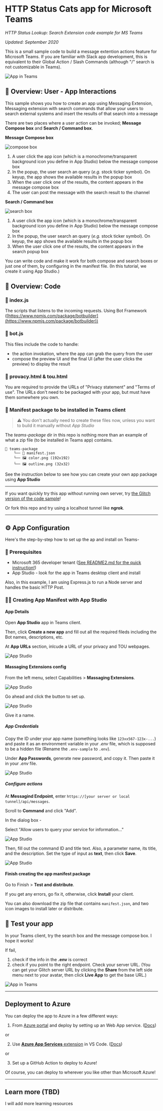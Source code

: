 # HTTP Status Cats app for Microsoft Teams
*HTTP Status Lookup: Search Extension code example for MS Teams*

_Updated: September 2020_

This is a small sample code to build a message extention actions feature for Microsoft Teams. 
If you are familiar with Slack app development, this is equivalent to their Global Action / Slash Commands (although "/" search is not customizable in Teams).

![App in Teams](images/httpstatuscats-teams.png)

## 🔭 Overview: User - App Interactions

This sample shows you how to create an app using Messaging Extension, Messaging extension with search commands that allow your users to search external systems and insert the results of that search into a message

There are two places where a user action can be invoked; **Message Compose box** and **Search / Command box**.

**Message Compose box**

![compose box](images/compose.png)

1. A user click the app icon (which is a monochrome/transparent background icon you define in App Studio) below the message compose box
2. In the popup, the user search an query (*e.g.* stock ticker symbol). On keyup, the app shows the available results in the popup box
3. When the user click one of the results, the content appears in the message compose box
4. The user can post the message with the search result to the channel

**Search / Command box**

![search box](images/search.png)

1. A user click the app icon (which is a monochrome/transparent background icon you define in App Studio) below the message compose box
2. In the popup, the user search an query (*e.g.* stock ticker symbol). On keyup, the app shows the available results in the popup box
3. When the user click one of the results, the content appears in the search popup box

You can write code and make it work for both compose and search boxes or just one of them, by configuring in the manifest file. (In this tutorial, we create it using App Studio.)


## 🔭 Overview: Code

### 📄 index.js

The scripts that listens to the incoming requests. Using Bot Framework ([https://www.npmjs.com/package/botbuilder](https://www.npmjs.com/package/botbuilder))

### 📄 bot.js

This files include the code to handle:

- the action invokation, where the app can grab the query from the user 
- compose the preview UI and the final UI (after the user clicks the preview) to display the result

### 📄 provacy.html & tou.html

You are required to provide the URLs of "Privacy statement" and "Terms of use". The URLs don't need to be packaged with your app, but must have them somewhere you own.

### 📁 Manifest package to be installed in Teams client

> ⚠️ You don't actually need to create these files now, unless you want to build it manually without _App Studio_

The _teams-package_ dir in this repo is nothing more than an example of what a zip file (to be installed in Teams app) contains.

```
📁 teams-package
    └── 📄 manifest.json
    └── 🖼 color.png (192x192)
    └── 🖼 outline.png (32x32)
```

See the instruction below to see how you can create your own app package using **App Studio**

---

If you want quickly try this app without running own server, try [the Glitch version of the code sample](https://glitch.com/~msteams-msg-extension-search)! 

Or fork this repo and try using a localhost tunnel like **ngrok**.

---

## ⚙️ App Configuration

Here's the step-by-step how to set up the ap and install on Teams-

### 📓 Prerequisites

- Microsoft 365 developer tenant ([See README2.md for the quick instruction!](README2.md))
- App Studio - look for the app in Teams desktop client and install

Also, in this example, I am using Express.js to run a Node server and handles the basic HTTP Post. 


### 👩‍💻 Creating App Manifest with App Studio

#### App Details

Open **App Studio** app in Teams client.

Then, click **Create a new app** and fill out all the required fileds including the Bot names, descriptions, etc.

At **App URLs** section, inlcude a URL of your privacy and TOU webpages. 

![App Studio](images/search-app-studio-appdetails.png)

#### Massaging Extensions config

From the left menu, select Capabilities > **Massaging Extensions**.

![App Studio](images/search-app-studio-messageextensions-setup.png)

Go ahead and click the button to set up.

![App Studio](images/search-app-studio-messageextensions-setup2.png)

Give it a name.

##### App Credentials

Copy the ID under your app name (something looks like `123xx567-123x-...`) and paste it as an environment variable in your _.env_ file, which is supposed to be a hidden file (Rename the `.env-sample` to `.env`).

Under **App Passwords**, generate new password, and copy it. Then paste it in your _.env_ file.

![App Studio](images/search-app-studio-messageextensions-endpoint.png)


##### Configure actions

At **Messagind Endpoint**, enter `https://[your server or local tunnel]/api/messages`.

Scroll to **Command** and click "Add".

In the dialog box -

Select "Allow users to query your service for information..."

![App Studio](images/search-app-studio-messageextensions-newcommand1.png)


Then, fill out the command ID and title text. Also, a parameter name, its title, and the description. 
Set the type of input as **text**, then click **Save**.

![App Studio](images/search-app-studio-messageextensions-newcommand2.png)

#### Finish creating the app manifest package

Go to Finish > **Test and distribute**.

If you get any errors, go fix it, otherwise, click **Install** your client.

You can also download the zip file that contains `manifest.json`, and two icon images to install later or distribute.

## 🤖 Test your app

In your Teams client, try the search box and the message compose box. I hope it works!

If fail, 
1. check if the info in the **.env** is correct
2. check if you point to the right endpoint. Check your server URL. (You can get your Glitch server URL by clicking the **Share** from the left side menu next to your avatar, then click **Live App** to get the base URL.)


![App in Teams](images/httpstatuscats-teams.png)


---

## Deployment to Azure

You can deploy the app to Azure in a few different ways:

1. From [Azure portal](https://portal.azure.com/?WT.mc_id=m365-0000-timura) and deploy by setting up an Web App service. ([Docs](https://docs.microsoft.com/azure/app-service/app-service-plan-manage?WT.mc_id=m365-0000-timura))

or

2. Use [**Azure App Services** extension](https://marketplace.visualstudio.com/items?itemName=ms-azuretools.vscode-azureappservice&WT.mc_id=m365-0000-timura) in VS Code. ([Docs](https://docs.microsoft.com/azure/developer/javascript/tutorial-vscode-azure-app-service-node-01?WT.mc_id=m365-0000-timura))

or

3. Set up a GitHub Action to deploy to Azure!

Of course, you can deploy to wherever you like other than Microsoft Azure!

---

## Learn more (TBD)
 
I will add more learning resources